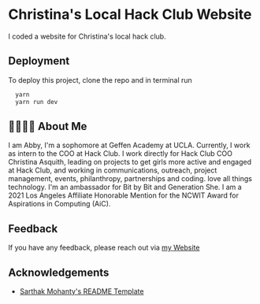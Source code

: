 # Christina's Local Hack Club Website

I coded a website for Christina's local hack club. 

## Deployment

To deploy this project, clone the repo and in terminal run

```bash
  yarn
  yarn run dev
```


## 💖👩🏻‍💻 About Me
I am Abby, I'm a sophomore at Geffen Academy at UCLA. Currently, I work as intern to the COO at Hack Club. I work directly for Hack Club COO Christina Asquith, leading on projects to get girls more active and engaged at Hack Club, and working in communications, outreach, project management, events, philanthropy, partnerships and coding.
 love all things technology. I'm an ambassador for Bit by Bit and Generation She. I am a 2021 Los Angeles Affiliate Honorable Mention for the NCWIT Award for Aspirations in Computing (AiC).

## Feedback

If you have any feedback, please reach out via [my Website](abbyfischler.com)


## Acknowledgements

 - [Sarthak Mohanty's README Template](https://github.com/sarthaktexas/perfect)
